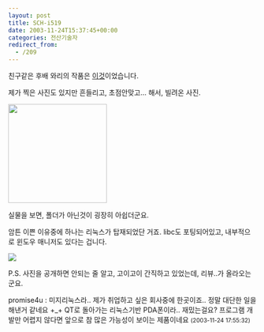 ```yaml
---
layout: post
title: SCH-i519
date: 2003-11-24T15:37:45+00:00
categories: 전산기술자
redirect_from:
  - /209
---
```


친구같은 후배 와리의 작품은 <a href="http://mymits.net/zboard/view.php?id=news&no=113" target=bb>이것</a>이었습니다.

제가 찍은 사진도 있지만 흔들리고, 초점안맞고... 해서, 빌려온 사진.

<img src=http://pdabench.com/cms_files/483/DSCN3275.jpg width=200>

실물을 보면, 폴더가 아닌것이 굉장히 아쉽더군요.

암튼 이쁜 이유중에 하나는 리눅스가 탑재되었단 거죠. libc도 포팅되어있고, 내부적으로 윈도우 매니저도 있다는 겁니다.

<img src=http://pdabench.com/cms_files/483/launcher_app1.jpg>

P.S. 사진을 공개하면 안되는 줄 알고, 고이고이 간직하고 있었는데, 리뷰..가 올라오는군요.
<div id=comments>
<div class=comment>
<!--- cmt:455 --->
<!--- mail: --->
<!--- parent:0 --->
promise4u : 
미지리눅스라.. 제가 취업하고 싶은 회사중에 한곳이죠.. 정말 대단한 일을 해낸거 같네요 +_+
QT로 돌아가는 리눅스기반 PDA폰이라.. 재밌는걸요? 프로그램 개발만 어렵지 않다면 앞으로 참 많은 가능성이 보이는 제품이네요
 <small>(2003-11-24 17:55:32)</small>
</div>
</div>
